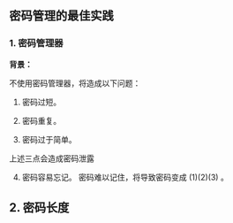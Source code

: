 

## 密码管理的最佳实践

### 1. 密码管理器

**背景：**

不使用密码管理器，将造成以下问题：

1. 密码过短。

2. 密码重复。

3. 密码过于简单。

上述三点会造成密码泄露

4. 密码容易忘记。
   密码难以记住，将导致密码变成 (1)(2)(3) 。

## 2. 密码长度


